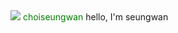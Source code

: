 <style>
          span{
                   color:green;
           }
          span2{
                   colar:red;
           }
</style>
<img src="https://www.google.com/url?sa=i&url=https%3A%2F%2Ftwitter.com%2Fgithub&psig=AOvVaw2LJ5_zgIajRdygTj0nhd29&ust=1652954995079000&source=images&cd=vfe&ved=0CAwQjRxqFwoTCJii96zn6PcCFQAAAAAdAAAAABAD">
<span>choiseungwan</span>
<span2>hello, I'm seungwan</span2>
